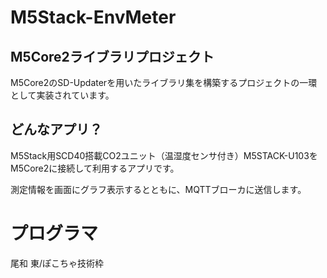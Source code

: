# M5Stack-EnvMeter
## M5Core2ライブラリプロジェクト
M5Core2のSD-Updaterを用いたライブラリ集を構築するプロジェクトの一環として実装されています。

## どんなアプリ？

M5Stack用SCD40搭載CO2ユニット（温湿度センサ付き）M5STACK-U103をM5Core2に接続して利用するアプリです。

測定情報を画面にグラフ表示するとともに、MQTTブローカに送信します。

# プログラマ

尾和 東/ぽこちゃ技術枠

